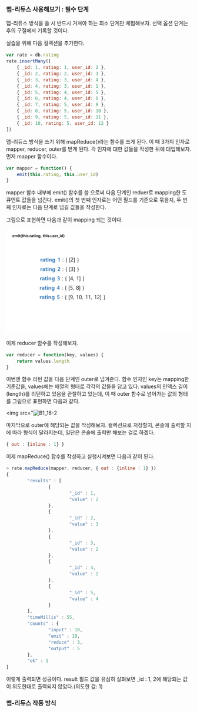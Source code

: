 ### 맵-리듀스 사용해보기 : 필수 단계
맵-리듀스 방식을 쓸 시 
반드시 거쳐야 하는 최소 단계만 체험해보자.
선택 옵션 단계는 후의 구절에서 기록할 것이다.

실습을 위해 다음 컬렉션을 추가한다.

```javascript
var rate = db.rating
rate.insertMany([
    { _id: 1, rating: 1, user_id: 2 },
    { _id: 2, rating: 2, user_id: 3 },
    { _id: 3, rating: 3, user_id: 4 },
    { _id: 4, rating: 3, user_id: 1 },
    { _id: 5, rating: 4, user_id: 5 },
    { _id: 6, rating: 4, user_id: 8 },
    { _id: 7, rating: 5, user_id: 9 },
    { _id: 8, rating: 5, user_id: 10 },
    { _id: 9, rating: 5, user_id: 11 },
    { _id: 10, rating: 5, user_id: 12 }
])
```

맵-리듀스 방식을 쓰기 위해
mapReduce()라는 함수를 쓰게 된다.
이 때 3가지 인자로 mapper, reducer, outer를 받게 된다.
각 인자에 대한 값들을 작성한 뒤에 대입해보자.
먼저 mapper 함수이다.

```javascript
var mapper = function() {
    emit(this.rating, this.user_id)
}
```
mapper 함수 내부에 emit() 함수를 씀 으로써
다음 단계인 reduer로 mapping한 도큐먼트 값들을 넘긴다.
emit()의 첫 번째 인자로는 어떤 필드를 기준으로 묶을지, 
두 번째 인자로는 다음 단계로 넘길 값들을 작성한다.

그림으로 표현하면
다음과 같이 mapping 되는 것이다.

<img src="https://github.com/TaekGeunLee/study_MongoDB/blob/master/readmeImg/B1_16-1.png" alt="B1_16-1" />

이제 reducer 함수를 작성해보자.

```javascript
var reducer = function(key, values) {
    return values.length
}
```
이번엔 함수 리턴 값을 다음 단계인 outer로 넘겨준다.
함수 인자인 key는 mapping한 기준값을, values에는 배열의 형태로 각각의 값들을 담고 있다.
values의 인덱스 길이(length)를 리턴하고 있음을 관찰하고 있는데,
이 때 outer 함수로 넘어가는 값의 형태를 그림으로 표현하면 다음과 같다.

<img src="<img src="https://github.com/TaekGeunLee/study_MongoDB/blob/master/readmeImg/B1_16-2.png" alt="B1_16-2" />

마지막으로 outer에 해당되는 값을 작성해보자.
컬렉션으로 저장할지, 콘솔에 출력할 지에 따라 형식이 달라지는데,
일단은 콘솔에 출력만 해보는 걸로 하겠다.

```javascript
{ out : {inline : 1} }
```
이제 mapReduce() 함수를 작성하고 실행시켜보면 
다음과 같이 된다.

```javascript
> rate.mapReduce(mapper, reducer, { out : {inline : 1} })
{
        "results" : [
                {
                        "_id" : 1,
                        "value" : 2
                },
                {
                        "_id" : 2,
                        "value" : 3
                },
                {
                        "_id" : 3,
                        "value" : 2
                },
                {
                        "_id" : 4,
                        "value" : 2
                },
                {
                        "_id" : 5,
                        "value" : 4
                }
        ],
        "timeMillis" : 55,
        "counts" : {
                "input" : 10,
                "emit" : 10,
                "reduce" : 3,
                "output" : 5
        },
        "ok" : 1
}
```
이렇게 출력되면 성공이다.
result 필드 값을 유심히 살펴보면 _id : 1, 2에 해당되는 값이
의도한대로 출력되지 않았다.(의도한 값: 1)

### 맵-리듀스 작동 방식
